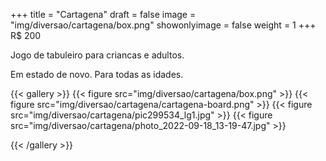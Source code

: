 +++
title = "Cartagena"
draft = false
image = "img/diversao/cartagena/box.png"
showonlyimage = false
weight = 1
+++
<span class="price">R$ 200</span>

Jogo de tabuleiro para criancas e adultos.
<!--more-->

Em estado de novo. Para todas as idades.

{{< gallery >}}
{{< figure src="img/diversao/cartagena/box.png" >}}
{{< figure src="img/diversao/cartagena/cartagena-board.png" >}}
{{< figure src="img/diversao/cartagena/pic299534_lg1.jpg" >}}
{{< figure src="img/diversao/cartagena/photo_2022-09-18_13-19-47.jpg" >}}

{{< /gallery >}}